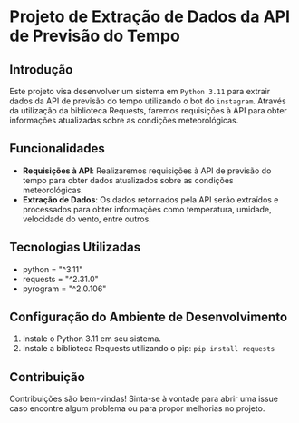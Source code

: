 # Projeto de Extração de Dados da API de Previsão do Tempo

## Introdução
Este projeto visa desenvolver um sistema em `Python 3.11` para extrair
dados da API de previsão do tempo utilizando o bot do `instagram`. Através da utilização da biblioteca Requests, 
faremos requisições à API para obter informações atualizadas sobre as condições 
meteorológicas.

## Funcionalidades
- **Requisições à API**: Realizaremos requisições à API de previsão do tempo para obter dados atualizados sobre as condições meteorológicas.
- **Extração de Dados**: Os dados retornados pela API serão extraídos e processados para obter informações como temperatura, umidade, velocidade do vento, entre outros.


## Tecnologias Utilizadas
- python = "^3.11"
- requests = "^2.31.0"
- pyrogram = "^2.0.106"

## Configuração do Ambiente de Desenvolvimento
1. Instale o Python 3.11 em seu sistema.
2. Instale a biblioteca Requests utilizando o pip: ` pip install requests `

## Contribuição
Contribuições são bem-vindas! Sinta-se à vontade para abrir uma issue caso encontre algum problema ou para propor melhorias no projeto.